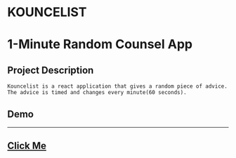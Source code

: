 # KOUNCELIST
# 1-Minute Random Counsel App

## Project Description

```
Kouncelist is a react application that gives a random piece of advice. The advice is timed and changes every minute(60 seconds).

```

## Demo

---

## [Click Me](https://kouncelist.web.app)

